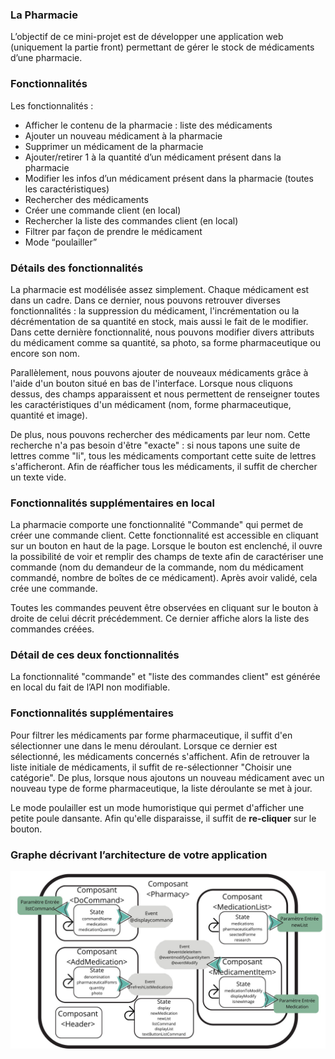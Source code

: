 ### **La Pharmacie**

L’objectif de ce mini-projet est de développer une application web (uniquement la partie front) permettant de gérer le stock de médicaments d’une pharmacie.

### **Fonctionnalités**

Les fonctionnalités :

* Afficher le contenu de la pharmacie : liste des médicaments
* Ajouter un nouveau médicament à la pharmacie
* Supprimer un médicament de la pharmacie
* Ajouter/retirer 1 à la quantité d’un médicament présent dans la pharmacie
* Modifier les infos d’un médicament présent dans la pharmacie (toutes les caractéristiques)
* Rechercher des médicaments
* Créer une commande client (en local)
* Rechercher la liste des commandes client (en local)
* Filtrer par façon de prendre le médicament
* Mode “poulailler”

### **Détails des fonctionnalités**

La pharmacie est modélisée assez simplement. Chaque médicament est dans un cadre. Dans ce dernier, nous pouvons retrouver diverses fonctionnalités : la suppression du médicament, l'incrémentation ou la décrémentation de sa quantité en stock, mais aussi le fait de le modifier. Dans cette dernière fonctionnalité, nous pouvons modifier divers attributs du médicament comme sa quantité, sa photo, sa forme pharmaceutique ou encore son nom.

Parallèlement, nous pouvons ajouter de nouveaux médicaments grâce à l'aide d'un bouton situé en bas de l'interface. Lorsque nous cliquons dessus, des champs apparaissent et nous permettent de renseigner toutes les caractéristiques d'un médicament (nom, forme pharmaceutique, quantité et image).

De plus, nous pouvons rechercher des médicaments par leur nom. Cette recherche n'a pas besoin d'être "exacte" : si nous tapons une suite de lettres comme "li", tous les médicaments comportant cette suite de lettres s'afficheront. Afin de réafficher tous les médicaments, il suffit de chercher un texte vide.

### **Fonctionnalités supplémentaires en local**

La pharmacie comporte une fonctionnalité "Commande" qui permet de créer une commande client. Cette fonctionnalité est accessible en cliquant sur un bouton en haut de la page. Lorsque le bouton est enclenché, il ouvre la possibilité de voir et remplir des champs de texte afin de caractériser une commande (nom du demandeur de la commande, nom du médicament commandé, nombre de boîtes de ce médicament). Après avoir validé, cela crée une commande.

Toutes les commandes peuvent être observées en cliquant sur le bouton à droite de celui décrit précédemment. Ce dernier affiche alors la liste des commandes créées.

### **Détail de ces deux fonctionnalités**

La fonctionnalité "commande" et "liste des commandes client" est générée en local du fait de l’API non modifiable.

### **Fonctionnalités supplémentaires**

Pour filtrer les médicaments par forme pharmaceutique, il suffit d'en sélectionner une dans le menu déroulant. Lorsque ce dernier est sélectionné, les médicaments concernés s'affichent. Afin de retrouver la liste initiale de médicaments, il suffit de re-sélectionner "Choisir une catégorie". De plus, lorsque nous ajoutons un nouveau médicament avec un nouveau type de forme pharmaceutique, la liste déroulante se met à jour.

Le mode poulailler est un mode humoristique qui permet d'afficher une petite poule dansante. Afin qu'elle disparaisse, il suffit de **re-cliquer** sur le bouton.

### **Graphe décrivant l’architecture de votre application**

![Graphe de l'architecture](src/assets/images/graphe_pharmacie_.jpg)